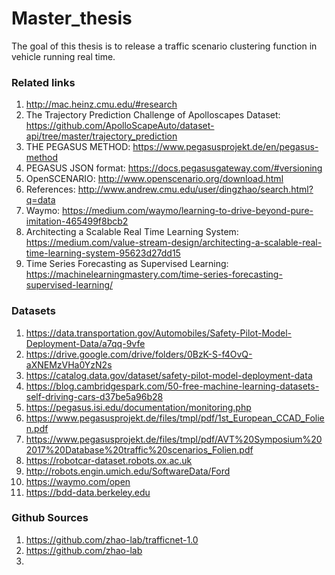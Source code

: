 # Master_thesis
The goal of this thesis is to release a traffic scenario clustering function in vehicle running real time.


### Related links
1. http://mac.heinz.cmu.edu/#research
2. The Trajectory Prediction Challenge of Apolloscapes Dataset:
https://github.com/ApolloScapeAuto/dataset-api/tree/master/trajectory_prediction
3. THE PEGASUS METHOD: https://www.pegasusprojekt.de/en/pegasus-method
4. PEGASUS JSON format: https://docs.pegasusgateway.com/#versioning
5. OpenSCENARIO: http://www.openscenario.org/download.html
6. References: http://www.andrew.cmu.edu/user/dingzhao/search.html?q=data
7. Waymo: https://medium.com/waymo/learning-to-drive-beyond-pure-imitation-465499f8bcb2
8. Architecting a Scalable Real Time Learning System: https://medium.com/value-stream-design/architecting-a-scalable-real-time-learning-system-95623d27dd15
9. Time Series Forecasting as Supervised Learning: https://machinelearningmastery.com/time-series-forecasting-supervised-learning/


### Datasets
1. https://data.transportation.gov/Automobiles/Safety-Pilot-Model-Deployment-Data/a7qq-9vfe
2. https://drive.google.com/drive/folders/0BzK-S-f4OvQ-aXNEMzVHa0YzN2s
3. https://catalog.data.gov/dataset/safety-pilot-model-deployment-data
4. https://blog.cambridgespark.com/50-free-machine-learning-datasets-self-driving-cars-d37be5a96b28
5. https://pegasus.isi.edu/documentation/monitoring.php
6. https://www.pegasusprojekt.de/files/tmpl/pdf/1st_European_CCAD_Folien.pdf
7. https://www.pegasusprojekt.de/files/tmpl/pdf/AVT%20Symposium%202017%20Database%20traffic%20scenarios_Folien.pdf
8. https://robotcar-dataset.robots.ox.ac.uk
9. http://robots.engin.umich.edu/SoftwareData/Ford
10. https://waymo.com/open
11. https://bdd-data.berkeley.edu


### Github Sources
1. https://github.com/zhao-lab/trafficnet-1.0
2. https://github.com/zhao-lab
3. 
